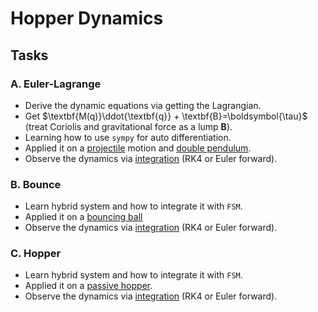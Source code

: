 # Hopper Dynamics
## Tasks
### A. Euler-Lagrange
- Derive the dynamic equations via getting the Lagrangian.
- Get $\textbf{M(q)}\ddot{\textbf{q}} + \textbf{B}=\boldsymbol{\tau}$ (treat Coriolis and gravitational force as a lump $\textbf{B}$).
- Learning how to use $\texttt{sympy}$ for auto differentiation.
- Applied it on a [projectile](/biped_ctrl_scripts/1_hopper_dynamics/a_euler-lagrange/projectile.py) motion and [double pendulum](/biped_ctrl_scripts/1_hopper_dynamics/a_euler-lagrange/double_pendulum.py).
- Observe the dynamics via [integration](/dynamics_bootcamp.py) (RK4 or Euler forward).

### B. Bounce
- Learn hybrid system and how to integrate it with $\texttt{FSM}$.
- Applied it on a [bouncing ball](/biped_ctrl_scripts/1_hopper_dynamics/b_bounce/bounce.py)
- Observe the dynamics via [integration](/dynamics_bootcamp.py) (RK4 or Euler forward).

### C. Hopper
- Learn hybrid system and how to integrate it with $\texttt{FSM}$.
- Applied it on a [passive hopper](/biped_ctrl_scripts/1_hopper_dynamics/c_hopper/hopper.py).
- Observe the dynamics via [integration](/dynamics_bootcamp.py) (RK4 or Euler forward).